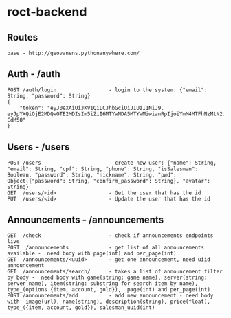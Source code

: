 # roct-backend

## Routes

    base - http://geovanens.pythonanywhere.com/

## Auth - /auth

    POST /auth/login                 - login to the system: {"email": String, "password": String}
    {
        "token": "eyJ0eXAiOiJKV1QiLCJhbGciOiJIUzI1NiJ9.     eyJpYXQiOjE2MDQwOTE2MDIsIm5iZiI6MTYwNDA5MTYwMiwianRpIjoiYmM4MTFhNzMtN2U1Yy00M2NmLWI0ZWEtYmVmYjQ4ZGQxY2EyIiwiZXhwIjoxNjA0MDkyNTAyLCJpZGVudGl0eSI6e30sImZyZXNoIjpmYWxzZSwidHlwZSI6ImFjY2VzcyJ9.1XXcquwHJZ0xYOai2NC0NVPA9vMzPM2W4MYct-CdM50"
    }

## Users - /users

    POST /users                      - create new user: {"name": String, "email": String, "cpf": String, "phone": String, "isSalesman": Boolean, "password": String, "nickname": String, "pwd": Object({"password": String, "confirm_password": String}, "avatar": String}
    GET  /users/<id>                 - Get the user that has the id
    PUT  /users/<id>                 - Update the user that has the id

## Announcements - /announcements

    GET  /check                      - check if announcements endpoints live
    POST  /announcements             - get list of all announcements available -  need body with page(int) and per_page(int)
    GET  /announcements/<uuid>       - get one announcement, need uiid announcement
    GET  /announcements/search/      - takes a list of announcement filter by body -  need body with game(string: game name), server(string: server name), item(string: substring for search item by name), type_(options {item, account, gold}),  page(int) and per_page(int)
    POST /announcements/add          - add new announcement - need body with  image(url), name(string), description(string), price(float), type_({item, account, gold}), salesman_uuid(int)
